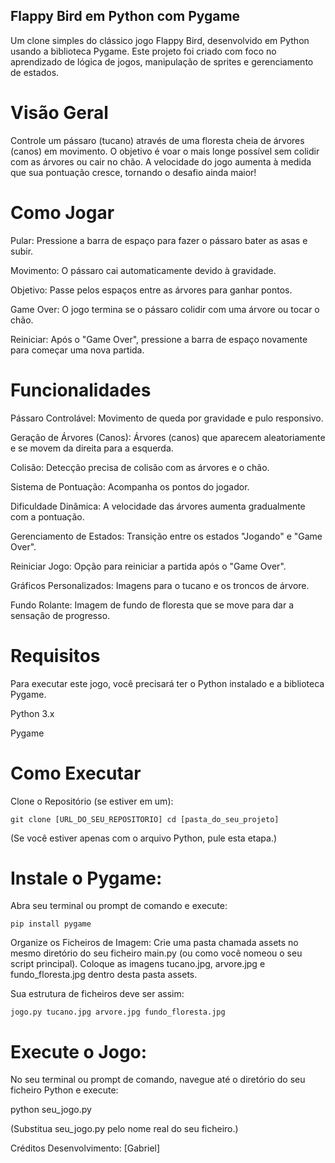 ## Flappy Bird em Python com Pygame 
Um clone simples do clássico jogo Flappy Bird, desenvolvido em Python usando a biblioteca Pygame. Este projeto foi criado com foco no aprendizado de lógica de jogos, manipulação de sprites e gerenciamento de estados.

# Visão Geral 
Controle um pássaro (tucano) através de uma floresta cheia de árvores (canos) em movimento. O objetivo é voar o mais longe possível sem colidir com as árvores ou cair no chão. A velocidade do jogo aumenta à medida que sua pontuação cresce, tornando o desafio ainda maior!

# Como Jogar 
Pular: Pressione a barra de espaço para fazer o pássaro bater as asas e subir.

Movimento: O pássaro cai automaticamente devido à gravidade.

Objetivo: Passe pelos espaços entre as árvores para ganhar pontos.

Game Over: O jogo termina se o pássaro colidir com uma árvore ou tocar o chão.

Reiniciar: Após o "Game Over", pressione a barra de espaço novamente para começar uma nova partida.

# Funcionalidades
Pássaro Controlável: Movimento de queda por gravidade e pulo responsivo.

Geração de Árvores (Canos): Árvores (canos) que aparecem aleatoriamente e se movem da direita para a esquerda.

Colisão: Detecção precisa de colisão com as árvores e o chão.

Sistema de Pontuação: Acompanha os pontos do jogador.

Dificuldade Dinâmica: A velocidade das árvores aumenta gradualmente com a pontuação.

Gerenciamento de Estados: Transição entre os estados "Jogando" e "Game Over".

Reiniciar Jogo: Opção para reiniciar a partida após o "Game Over".

Gráficos Personalizados: Imagens para o tucano e os troncos de árvore.

Fundo Rolante: Imagem de fundo de floresta que se move para dar a sensação de progresso.

# Requisitos
Para executar este jogo, você precisará ter o Python instalado e a biblioteca Pygame.

Python 3.x

Pygame

# Como Executar
Clone o Repositório (se estiver em um):

`
git clone [URL_DO_SEU_REPOSITORIO]
cd [pasta_do_seu_projeto]
`

(Se você estiver apenas com o arquivo Python, pule esta etapa.)

# Instale o Pygame:
Abra seu terminal ou prompt de comando e execute:

`
pip install pygame
`

Organize os Ficheiros de Imagem:
Crie uma pasta chamada assets no mesmo diretório do seu ficheiro main.py (ou como você nomeou o seu script principal). Coloque as imagens tucano.jpg, arvore.jpg e fundo_floresta.jpg dentro desta pasta assets.

Sua estrutura de ficheiros deve ser assim:

`
jogo.py
    tucano.jpg
    arvore.jpg
    fundo_floresta.jpg
`

# Execute o Jogo:
No seu terminal ou prompt de comando, navegue até o diretório do seu ficheiro Python e execute:

python seu_jogo.py

(Substitua seu_jogo.py pelo nome real do seu ficheiro.)

Créditos
Desenvolvimento: [Gabriel]
